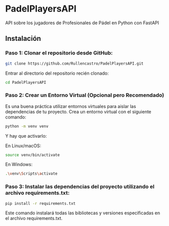 # PadelPlayersAPI
API sobre los jugadores de Profesionales de Pádel en Python con FastAPI

## Instalación

### Paso 1: Clonar el repositorio desde GitHub:

```bash
git clone https://github.com/Rullencastro/PadelPlayersAPI.git
```

Entrar al directorio del repositorio recién clonado:

```bash
cd PadelPlayersAPI
```

### Paso 2: Crear un Entorno Virtual (Opcional pero Recomendado)
Es una buena práctica utilizar entornos virtuales para aislar las dependencias de tu proyecto. Crea un entorno virtual con el siguiente comando:

```bash
python -m venv venv
```

Y hay que activarlo:

En Linux/macOS:

```bash
source venv/bin/activate
```

En Windows:

```bash
.\venv\Scripts\activate
```

### Paso 3: Instalar las dependencias del proyecto utilizando el archivo requirements.txt:

```bash
pip install -r requirements.txt
```
Este comando instalará todas las bibliotecas y versiones especificadas en el archivo requirements.txt.

